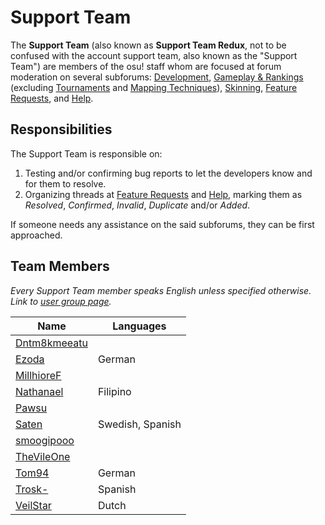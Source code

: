 # Support Team

The **Support Team** (also known as **Support Team Redux**, not to be confused with the account support team, also known as the "Support Team") are members of the osu! staff whom are focused at forum moderation on several subforums: [Development](https://osu.ppy.sh/forum/2), [Gameplay & Rankings](https://osu.ppy.sh/forum/13) (excluding [Tournaments](https://osu.ppy.sh/forum/55) and [Mapping Techniques](https://osu.ppy.sh/forum/61)), [Skinning](https://osu.ppy.sh/forum/15), [Feature Requests](https://osu.ppy.sh/forum/4), and [Help](https://osu.ppy.sh/forum/5).

## Responsibilities

The Support Team is responsible on:

1. Testing and/or confirming bug reports to let the developers know and for them to resolve.
2. Organizing threads at [Feature Requests](https://osu.ppy.sh/forum/4) and [Help](https://osu.ppy.sh/forum/5), marking them as *Resolved*, *Confirmed*, *Invalid*, *Duplicate* and/or *Added*.

If someone needs any assistance on the said subforums, they can be first approached.

## Team Members

*Every Support Team member speaks English unless specified otherwise. Link to [user group page](https://osu.ppy.sh/g/22).*

| Name                                         | Languages        |
| -------------------------------------------- | ---------------- |
| [Dntm8kmeeatu](https://osu.ppy.sh/u/5428812) |                  |
| [Ezoda](https://osu.ppy.sh/u/1231180)        | German           |
| [MillhioreF](https://osu.ppy.sh/u/941094)    |                  |
| [Nathanael](https://osu.ppy.sh/u/2295078)    | Filipino         |
| [Pawsu](https://osu.ppy.sh/u/2371454)        |                  |
| [Saten](https://osu.ppy.sh/u/444506)         | Swedish, Spanish |
| [smoogipooo](https://osu.ppy.sh/u/1040328)   |                  |
| [TheVileOne](https://osu.ppy.sh/u/278862)    |                  |
| [Tom94](https://osu.ppy.sh/u/1857058)        | German           |
| [Trosk-](https://osu.ppy.sh/u/3469385)       | Spanish          |
| [VeilStar](https://osu.ppy.sh/u/4255720)     | Dutch            |